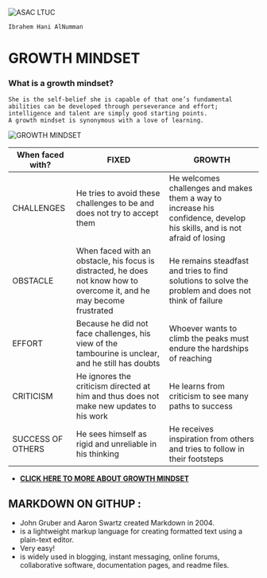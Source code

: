 
![ASAC LTUC](https://asac.ltuc.com/wp-content/themes/asac/images/logo.png)

```
Ibrahem Hani AlNumman
```  
# GROWTH MINDSET

### What is a growth mindset?

```
She is the self-belief she is capable of that one’s fundamental abilities can be developed through perseverance and effort; intelligence and talent are simply good starting points. 
A growth mindset is synonymous with a love of learning.
``` 

![GROWTH MINDSET](https://3kllhk1ibq34qk6sp3bhtox1-wpengine.netdna-ssl.com/wp-content/uploads/NewGrowthMindset2.png)

| When faced with?  | FIXED  | GROWTH  |
|---|---|---|
| CHALLENGES  | He tries to avoid these challenges to be and does not try to accept them  | He welcomes challenges and makes them a way to increase his confidence, develop his skills, and is not afraid of losing  |
| OBSTACLE  | When faced with an obstacle, his focus is distracted, he does not know how to overcome it, and he may become frustrated  | He remains steadfast and tries to find solutions to solve the problem and does not think of failure  |
| EFFORT | Because he did not face challenges, his view of the tambourine is unclear, and he still has doubts  | Whoever wants to climb the peaks must endure the hardships of reaching  |
| CRITICISM  | He ignores the criticism directed at him and thus does not make new updates to his work  | He learns from criticism to see many paths to success  |
| SUCCESS OF OTHERS  | He sees himself as rigid and unreliable in his thinking  | He receives inspiration from others and tries to follow in their footsteps  |


- __[CLICK HERE TO MORE ABOUT GROWTH MINDSET](https://www.atlassian.com/blog/inside-atlassian/growth-mindset)__ 

## MARKDOWN ON GITHUP :


+ John Gruber and Aaron Swartz created Markdown in 2004.
+  is a lightweight markup language for creating formatted text using a plain-text editor.
+ Very easy!
+ is widely used in blogging, instant messaging, online forums, collaborative software, documentation pages, and readme files.





